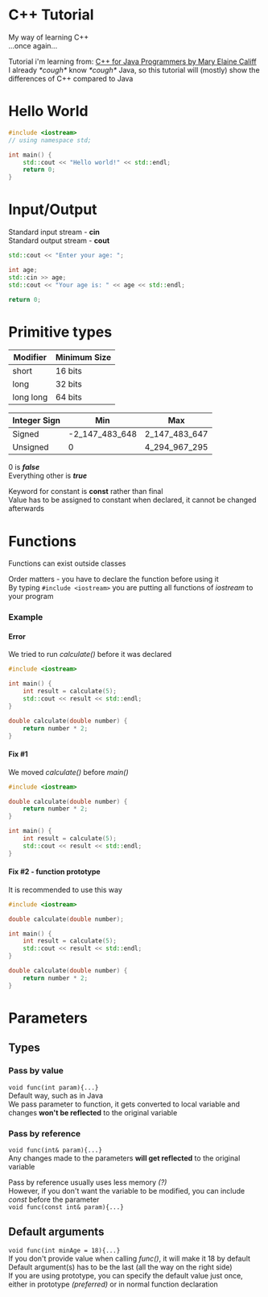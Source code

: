 # C++ Tutorial
My way of learning C++  
...once again...  

Tutorial i'm learning from: [C++ for Java Programmers by Mary Elaine Califf](https://www.youtube.com/watch?v=ZzaPdXTrSb8&)  
I already *\*cough\** know *\*cough\** Java, so this tutorial will (mostly) show the differences of C++ compared to Java

# Hello World
```c++  
#include <iostream>
// using namespace std;

int main() {
    std::cout << "Hello world!" << std::endl;
    return 0;
}
```

# Input/Output  
Standard input stream - **cin**  
Standard output stream - **cout**

```c++
std::cout << "Enter your age: ";

int age;
std::cin >> age;
std::cout << "Your age is: " << age << std::endl;

return 0;
```

# Primitive types
| Modifier | Minimum Size |
|-|-|
| short | 16 bits |
| long | 32 bits |
| long long | 64 bits |

| Integer Sign | Min | Max |
|-|-|-|
| Signed | -2_147_483_648 | 2_147_483_647 |
| Unsigned | 0 | 4_294_967_295 |

0 is ***false***  
Everything other is ***true***

Keyword for constant is **const** rather than final  
Value has to be assigned to constant when declared, it cannot be changed afterwards  

# Functions
Functions can exist outside classes  

Order matters - you have to declare the function before using it  
By typing `#include <iostream>` you are putting all functions of *iostream* to your program  

### Example
#### Error
We tried to run *calculate()* before it was declared  
```c++
#include <iostream>

int main() {
    int result = calculate(5);
    std::cout << result << std::endl;
}

double calculate(double number) {
    return number * 2;
}
```

#### Fix #1
We moved *calculate()* before *main()*
```c++
#include <iostream>

double calculate(double number) {
    return number * 2;
}

int main() {
    int result = calculate(5);
    std::cout << result << std::endl;
}
```

#### Fix #2 - function prototype
It is recommended to use this way
```c++
#include <iostream>

double calculate(double number);

int main() {
    int result = calculate(5);
    std::cout << result << std::endl;
}

double calculate(double number) {
    return number * 2;
}
```

# Parameters 
## Types
### Pass by value
`void func(int param){...}`  
Default way, such as in Java  
We pass parameter to function, it gets converted to local variable and changes **won't be reflected** to the original variable  

### Pass by reference
`void func(int& param){...}`  
Any changes made to the parameters **will get reflected** to the original variable  

Pass by reference usually uses less memory *(?)*  
However, if you don't want the variable to be modified, you can include *const* before the parameter  
`void func(const int& param){...}`  

## Default arguments
`void func(int minAge = 18){...}`  
If you don't provide value when calling *func()*, it will make it 18 by default  
Default argument(s) has to be the last (all the way on the right side)  
If you are using prototype, you can specify the default value just once, either in prototype *(preferred)* or in normal function declaration  


